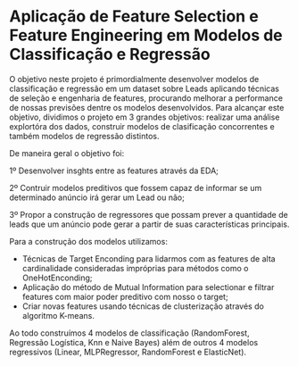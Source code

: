 # Aplicação de Feature Selection e Feature Engineering em Modelos de Classificação e Regressão

O objetivo neste projeto é primordialmente desenvolver modelos de classificação e regressão em um dataset sobre Leads aplicando técnicas de seleção e engenharia de features, procurando melhorar a performance de nossas previsões dentre os modelos desenvolvidos. Para alcançar este objetivo, dividimos o projeto em 3 grandes objetivos:
realizar uma análise explortóra dos dados, construir modelos de clasificação concorrentes e também modelos de regressão distintos.

De maneira geral o objetivo foi:

1º Desenvolver insghts entre as features através da EDA;

2º Contruir modelos preditivos que fossem capaz de informar se um determinado anúncio irá gerar um Lead ou não;

3º Propor a construção de regressores que possam prever a quantidade de leads que um anúncio pode gerar a partir de suas características principais.

Para a construção dos modelos utilizamos:
 - Técnicas de Target Enconding para lidarmos com as features de alta cardinalidade consideradas impróprias para métodos como o OneHotEnconding;
 - Aplicação do método de Mutual Information para selectionar e filtrar features com maior poder preditivo com nosso o target;
 - Criar novas features usando técnicas de clusterização através do algoritmo K-means.

Ao todo construímos 4 modelos de classificação (RandomForest, Regressão Logística, Knn e Naive Bayes) além de outros 4 modelos regressivos (Linear, MLPRegressor, RandomForest e ElasticNet).
